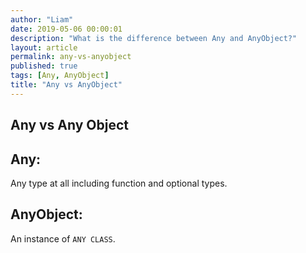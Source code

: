 ```yaml
---
author: "Liam"
date: 2019-05-06 00:00:01
description: "What is the difference between Any and AnyObject?"
layout: article
permalink: any-vs-anyobject
published: true
tags: [Any, AnyObject]
title: "Any vs AnyObject"
---
```


## Any vs Any Object

## Any:
Any type at all including function and optional types.

## AnyObject:
An instance of `ANY CLASS`.
